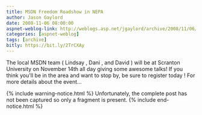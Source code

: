 ```yaml
---
title: MSDN Freedom Roadshow in NEPA
author: Jason Gaylord
date: 2008-11-06 08:00:00
aspnet-weblog-link: http://weblogs.asp.net/jgaylord/archive/2008/11/06/msdn-freedom-roadshow-in-nepa.aspx
categories: [aspnet-weblog]
tags: [archive]
bitly: https://bit.ly/2TrCXAy
---
```


The local MSDN team ( Lindsay , Dani , and David ) will be at Scranton University on November 14th all day giving some awesome talks! If you think you'll be in the area and want to stop by, be sure to register today ! For more details about the event...

{% include warning-notice.html %}
Unfortunately, the complete post has not been captured so only a fragment is present.
{% include end-notice.html %}